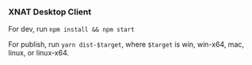 ### XNAT Desktop Client
For dev, run `npm install && npm start`

For publish, run `yarn dist-$target`, where `$target` is win, win-x64, mac, linux, or linux-x64.

